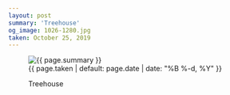 ```yaml
---
layout: post
summary: 'Treehouse'
og_image: 1026-1280.jpg
taken: October 25, 2019
---
```


<figure class="post" data-src="{{ site.assets_url }}/{{ page.og_image }}">
<img alt="{{ page.summary }}" sizes="(min-width: 700px) 50vw, calc(100vw - 2rem)" src="{{ site.assets_url }}/1026-640.jpg" srcset="{{ site.assets_url }}/1026-320.jpg 320w, {{ site.assets_url }}/1026-640.jpg 640w, {{ site.assets_url }}/1026-960.jpg 960w, {{ site.assets_url }}/1026-1280.jpg 1280w"/>
<figcaption>
<time>{{ page.taken | default: page.date | date: "%B %-d, %Y" }}</time>
<p>Treehouse</p>
</figcaption>
</figure>
